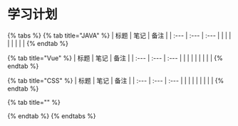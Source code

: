 # 学习计划

{% tabs %}
{% tab title="JAVA" %}
| 标题 | 笔记 | 备注 |
| :--- | :--- | :--- |
|  |  |  |
|  |  |  |
{% endtab %}

{% tab title="Vue" %}
| 标题 | 笔记 | 备注 |
| :--- | :--- | :--- |
|  |  |  |
|  |  |  |
{% endtab %}

{% tab title="CSS" %}
| 标题 | 笔记 | 备注 |
| :--- | :--- | :--- |
|  |  |  |
|  |  |  |
{% endtab %}

{% tab title="" %}

{% endtab %}
{% endtabs %}





